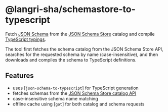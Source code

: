 # @langri-sha/schemastore-to-typescript

Fetch [JSON Schema] from the [JSON Schema Store] catalog and compile [TypeScript
typings].

The tool first fetches the schema catalog from the JSON Schema Store API,
searches for the requested schema by name (case-insensitive), and then downloads
and compiles the schema to TypeScript definitions.

## Features

- uses [`json-schema-to-typescript`] for TypeScript generation
- fetches schemas from the [JSON Schema Store catalog API]
- case-insensitive schema name matching
- offline cache using [`got`] for both catalog and schema requests

[got]: https://www.npmjs.com/package/got
[json schema store]: https://www.schemastore.org/
[json schema store catalog api]:
  https://www.schemastore.org/api/json/catalog.json
[json schema]: https://json-schema.org/
[json-schema-to-typescript]:
  https://www.npmjs.com/package/json-schema-to-typescript
[typescript typings]:
  https://www.typescriptlang.org/docs/handbook/declaration-files/templates/module-d-ts.html
